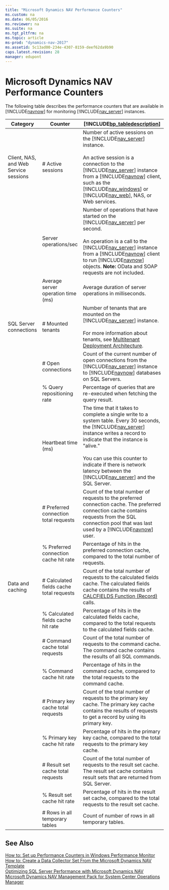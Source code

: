 ```yaml
---
title: "Microsoft Dynamics NAV Performance Counters"
ms.custom: na
ms.date: 06/05/2016
ms.reviewer: na
ms.suite: na
ms.tgt_pltfrm: na
ms.topic: article
ms-prod: "dynamics-nav-2017"
ms.assetid: 5c13ad00-234e-4307-8159-deef62da9b90
caps.latest.revision: 28
manager: edupont
---
```

# Microsoft Dynamics NAV Performance Counters
The following table describes the performance counters that are available in [!INCLUDE[navnow](includes/navnow_md.md)] for monitoring [!INCLUDE[nav_server](includes/nav_server_md.md)] instances.  
  
|Category|Counter|[!INCLUDE[bp_tabledescription](includes/bp_tabledescription_md.md)]|  
|--------------|-------------|---------------------------------------|  
|Client, NAS, and Web Service sessions|\# Active sessions|Number of active sessions on the [!INCLUDE[nav_server](includes/nav_server_md.md)] instance.<br /><br /> An active session is a connection to the [!INCLUDE[nav_server](includes/nav_server_md.md)] instance from a [!INCLUDE[navnow](includes/navnow_md.md)] client, such as the [!INCLUDE[nav_windows](includes/nav_windows_md.md)] or [!INCLUDE[nav_web](includes/nav_web_md.md)], NAS, or Web services.|  
||Server operations/sec|Number of operations that have started on the [!INCLUDE[nav_server](includes/nav_server_md.md)] per second.<br /><br /> An operation is a call to the [!INCLUDE[nav_server](includes/nav_server_md.md)] instance from a [!INCLUDE[navnow](includes/navnow_md.md)] client to run [!INCLUDE[navnow](includes/navnow_md.md)] objects. **Note:**  OData and SOAP requests are not included.|  
||Average server operation time \(ms\)|Average duration of server operations in milliseconds.|  
|SQL Server connections|\# Mounted tenants|Number of tenants that are mounted on the [!INCLUDE[nav_server](includes/nav_server_md.md)] instance.<br /><br /> For more information about tenants, see [Multitenant Deployment Architecture](Multitenant-Deployment-Architecture.md).|  
||\# Open connections|Count of the current number of open connections from the [!INCLUDE[nav_server](includes/nav_server_md.md)] instance to [!INCLUDE[navnow](includes/navnow_md.md)] databases on SQL Servers.|  
||% Query repositioning rate|Percentage of queries that are re-executed when fetching the query result.|  
||Heartbeat time \(ms\)|The time that it takes to complete a single write to a system table. Every 30 seconds, the [!INCLUDE[nav_server](includes/nav_server_md.md)] instance writes a record to indicate that the instance is "alive."<br /><br /> You can use this counter to indicate if there is network latency between the [!INCLUDE[nav_server](includes/nav_server_md.md)] and the SQL Server.|  
||\# Preferred connection total requests|Count of the total number of requests to the preferred connection cache. The preferred connection cache contains requests from the SQL connection pool that was last used by a [!INCLUDE[navnow](includes/navnow_md.md)] user.|  
||% Preferred connection cache hit rate|Percentage of hits in the preferred connection cache, compared to the total number of requests.|  
|Data and caching|\# Calculated fields cache total requests|Count of the total number of requests to the calculated fields cache. The calculated fields cache contains the results of [CALCFIELDS Function \(Record\)](CALCFIELDS-Function--Record-.md) calls.|  
||% Calculated fields cache hit rate|Percentage of hits in the calculated fields cache, compared to the total requests to the calculated fields cache.|  
||\# Command cache total requests|Count of the total number of requests to the command cache. The command cache contains the results of all SQL commands.|  
||% Command cache hit rate|Percentage of hits in the command cache, compared to the total requests to the command cache.|  
||\# Primary key cache total requests|Count of the total number of requests to the primary key cache. The primary key cache contains the results of requests to get a record by using its primary key.|  
||% Primary key cache hit rate|Percentage of hits in the primary key cache, compared to the total requests to the primary key cache.|  
||\# Result set cache total requests|Count of the total number of requests to the result set cache. The result set cache contains result sets that are returned from SQL Server.|  
||% Result set cache hit rate|Percentage of hits in the result set cache, compared to the total requests to the result set cache.|  
||\# Rows in all temporary tables|Count of number of rows in all temporary tables.|  
  
## See Also  
 [How to: Set up Performance Counters in Windows Performance Monitor](How-to--Set%20up%20Performance%20Counters%20in%20Windows%20Performance%20Monitor.md)   
 [How to: Create a Data Collector Set From the Microsoft Dynamics NAV Template](How-to--Create%20a%20Data%20Collector%20Set%20From%20the%20Microsoft%20Dynamics%20NAV%20Template.md)   
 [Optimizing SQL Server Performance with Microsoft Dynamics NAV](Optimizing-SQL-Server-Performance-with-Microsoft-Dynamics-NAV.md)   
 [Microsoft Dynamics NAV Management Pack for System Center Operations Manager](http://go.microsoft.com/fwlink/?LinkID=722863)